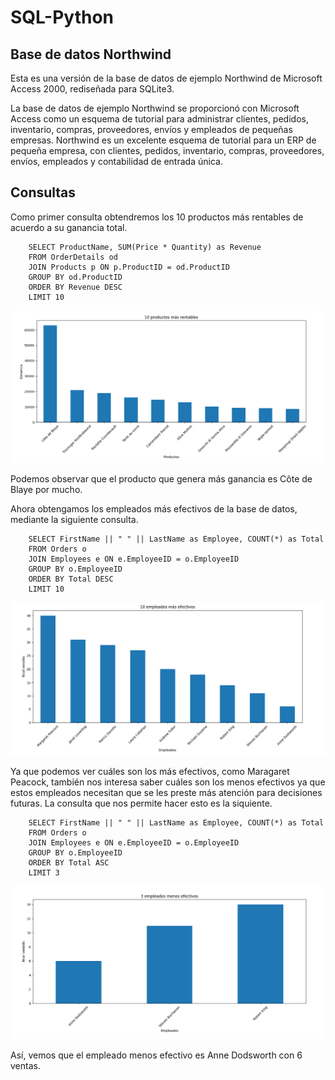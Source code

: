 # SQL-Python

## Base de datos Northwind

Esta es una versión de la base de datos de ejemplo Northwind de Microsoft Access 2000, rediseñada para SQLite3.

La base de datos de ejemplo Northwind se proporcionó con Microsoft Access como un esquema de tutorial para administrar clientes, pedidos, inventario, compras, proveedores, envíos y empleados de pequeñas empresas. Northwind es un excelente esquema de tutorial para un ERP de pequeña empresa, con clientes, pedidos, inventario, compras, proveedores, envíos, empleados y contabilidad de entrada única.

## Consultas 

Como primer consulta obtendremos los 10 productos más rentables de acuerdo a su ganancia total.
```
    SELECT ProductName, SUM(Price * Quantity) as Revenue
    FROM OrderDetails od
    JOIN Products p ON p.ProductID = od.ProductID
    GROUP BY od.ProductID
    ORDER BY Revenue DESC
    LIMIT 10
```

![Gráfica de los diez productos más vendidos](/imagenes/Grafica1.png)

Podemos observar que el producto que genera más ganancia es Côte de Blaye por mucho.

Ahora obtengamos los empleados más efectivos de la base de datos, mediante la siguiente consulta.

```
    SELECT FirstName || " " || LastName as Employee, COUNT(*) as Total
    FROM Orders o
    JOIN Employees e ON e.EmployeeID = o.EmployeeID
    GROUP BY o.EmployeeID
    ORDER BY Total DESC
    LIMIT 10
```

![Gráfica de los diez empleados más efectivos](/imagenes/Grafica3.png)


Ya que podemos ver cuáles son los más efectivos, como Maragaret Peacock, también nos interesa saber cuáles son los menos efectivos ya que estos empleados necesitan que se les preste más atención para decisiones futuras. La consulta que nos permite hacer esto es la siquiente.

```
    SELECT FirstName || " " || LastName as Employee, COUNT(*) as Total
    FROM Orders o
    JOIN Employees e ON e.EmployeeID = o.EmployeeID
    GROUP BY o.EmployeeID
    ORDER BY Total ASC
    LIMIT 3
```

![Gráfica de los tres empleados menos efectivos](/imagenes/Grafica4.png)

Así, vemos que el empleado menos efectivo es Anne Dodsworth con 6 ventas.

